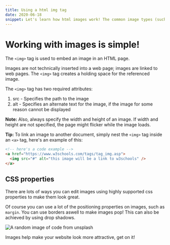 ```yaml
---
title: Using a html img tag
date: 2020-06-18
snippet: Let's learn how html images work! The common image types (such as png and jpg) are supported in most browsers. There are lots of css properties that can be applied to images to make them look even better.
---
```


# Working with images is simple!

The `<img>` tag is used to embed an image in an HTML page.

Images are not technically inserted into a web page; images are linked to web pages. The `<img>` tag creates a holding space for the referenced image.

The `<img>` tag has two required attributes:

1. src - Specifies the path to the image
2. alt - Specifies an alternate text for the image, if the image for some reason cannot be displayed

**Note:** Also, always specify the width and height of an image. If width and height are not specified, the page might flicker while the image loads.

**Tip:** To link an image to another document, simply nest the `<img>` tag inside an `<a>` tag, here's an example of this:

```html
<!-- here's a code example -->
<a href="https://www.w3schools.com/tags/tag_img.asp">
  <img src="#" alt="this image will be a link to w3schools" />
</a>
```

## CSS properties

There are lots of ways you can edit images using highly supported css properties to make them look great.

Of course you can use a lot of the positioning properties on images, such as `margin`. You can use borders aswell to make images pop! This can also be achieved by using drop shadows.

![A random image of code from unsplash](https://source.unsplash.com/800x800?code 'A random image of a code from unsplash')

Images help make your website look more attractive, get on it!
